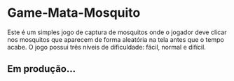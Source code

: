 # Game-Mata-Mosquito
 Este é um simples jogo de captura de mosquitos onde o jogador deve clicar nos mosquitos que aparecem de forma aleatória na tela antes que o tempo acabe. O jogo possui três níveis de dificuldade: fácil, normal e difícil.

 ## Em produção...
